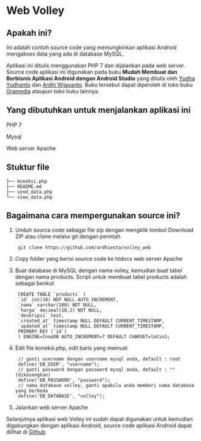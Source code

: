 # Web Volley

## Apakah ini?

Ini adalah contoh source code yang memungkinkan aplikasi Android mengakses data yang ada di database MySQL.

Aplikasi ini ditulis menggunakan PHP 7 dan dijalankan pada web server. Source code aplikasi ini digunakan pada buku **Mudah Membuat dan Berbisnis Aplikasi Android dengan Android Studio** yang ditulis oleh [Yudha Yudhanto](http://rumahstudio.com/) dan [Ardhi Wijayanto](http://senengcoding.blogspot.co.id/). Buku tersebut dapat diperoleh di toko buku [Gramedia](https://www.gramedia.com/products/mudah-membuat-dan-berbisnis-aplikasi-android-dengan-android-studio) ataupun toko buku lainnya.

## Yang dibutuhkan untuk menjalankan aplikasi ini

PHP 7

Mysql

Web server Apache

## Stuktur file

    ├── koneksi.php
    ├── README.md
    ├── send_data.php
    └── view_data.php

## Bagaimana cara mempergunakan source ini?

1. Unduh source code sebagai file zip dengan mengklik tombol Download ZIP atau clone melalui git dengan perintah

        git clone https://github.com/ardhiesta/volley_web

2. Copy folder yang berisi source code ke htdocs web server Apache

3. Buat database di MySQL dengan nama volley, kemudian buat tabel dengan nama products. Script untuk membuat tabel products adalah sebagai berikut

        CREATE TABLE `products` (
        `id` int(10) NOT NULL AUTO_INCREMENT,
        `nama` varchar(100) NOT NULL,
        `harga` decimal(10,2) NOT NULL,
        `deskripsi` text,
        `created_at` timestamp NULL DEFAULT CURRENT_TIMESTAMP,
        `updated_at` timestamp NULL DEFAULT CURRENT_TIMESTAMP,
        PRIMARY KEY (`id`)
        ) ENGINE=InnoDB AUTO_INCREMENT=7 DEFAULT CHARSET=latin1;


4. Edit file koneksi.php, edit baris yang memuat

        // ganti username dengan username mysql anda, default : root
        define('DB_USER', "username");
        // ganti password dengan password mysql anda, default : "" (dikosongkan)
        define('DB_PASSWORD', "password");
        // nama database volley, ganti apabila anda memberi nama database yang berbeda
        define('DB_DATABASE', "volley");

5. Jalankan web server Apache

Selanjutnya aplikasi web Volley ini sudah dapat digunakan untuk kemudian digabungkan dengan aplikasi Android, source code aplikasi Android dapat dilihat di [Github](https://github.com/ardhiesta/buku-android01_volley)